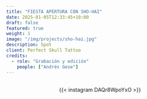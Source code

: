 ```yaml
---
title: "FIESTA APERTURA CON SHO-HAI"
date: 2025-01-05T12:33:45+10:00
draft: false
featured: true
weight: 1
image: "/img/projects/sho-hai.jpg"
description: Spot
client: Perfect Skull Tattoo
credits:
  - role: "Grabación y edición"
    people: ["Andrés Gese"]
---
```

<br>
<div style="display: flex; justify-content: center;">
{{< instagram DAQr8WpoYxO >}}
</div>
<br>
